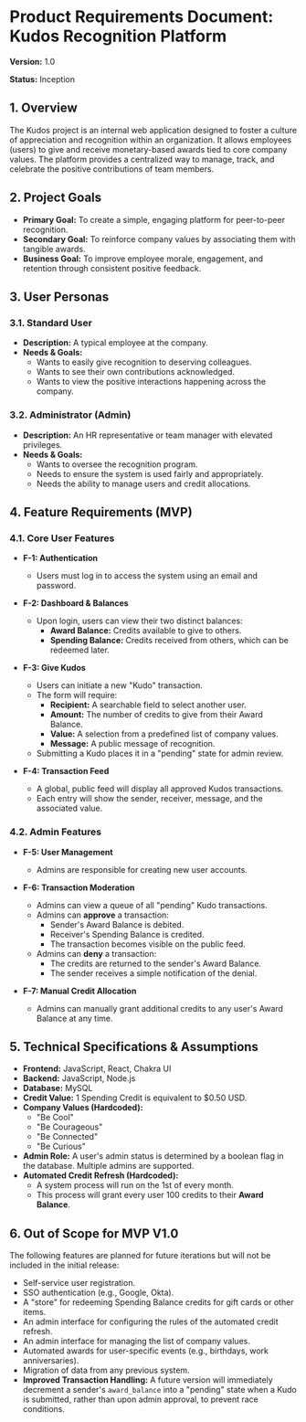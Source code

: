 # Product Requirements Document: Kudos Recognition Platform

**Version:** 1.0

**Status:** Inception

## 1. Overview

The Kudos project is an internal web application designed to foster a culture of appreciation and recognition within an organization. It allows employees (users) to give and receive monetary-based awards tied to core company values. The platform provides a centralized way to manage, track, and celebrate the positive contributions of team members.

## 2. Project Goals

- **Primary Goal:** To create a simple, engaging platform for peer-to-peer recognition.
- **Secondary Goal:** To reinforce company values by associating them with tangible awards.
- **Business Goal:** To improve employee morale, engagement, and retention through consistent positive feedback.

## 3. User Personas

### 3.1. Standard User

- **Description:** A typical employee at the company.
- **Needs & Goals:**
    - Wants to easily give recognition to deserving colleagues.
    - Wants to see their own contributions acknowledged.
    - Wants to view the positive interactions happening across the company.

### 3.2. Administrator (Admin)

- **Description:** An HR representative or team manager with elevated privileges.
- **Needs & Goals:**
    - Wants to oversee the recognition program.
    - Needs to ensure the system is used fairly and appropriately.
    - Needs the ability to manage users and credit allocations.

## 4. Feature Requirements (MVP)

### 4.1. Core User Features

- **F-1: Authentication**
    - Users must log in to access the system using an email and password.

- **F-2: Dashboard & Balances**
    - Upon login, users can view their two distinct balances:
        - **Award Balance:** Credits available to give to others.
        - **Spending Balance:** Credits received from others, which can be redeemed later.

- **F-3: Give Kudos**
    - Users can initiate a new "Kudo" transaction.
    - The form will require:
        - **Recipient:** A searchable field to select another user.
        - **Amount:** The number of credits to give from their Award Balance.
        - **Value:** A selection from a predefined list of company values.
        - **Message:** A public message of recognition.
    - Submitting a Kudo places it in a "pending" state for admin review.

- **F-4: Transaction Feed**
    - A global, public feed will display all approved Kudos transactions.
    - Each entry will show the sender, receiver, message, and the associated value.

### 4.2. Admin Features

- **F-5: User Management**
    - Admins are responsible for creating new user accounts.

- **F-6: Transaction Moderation**
    - Admins can view a queue of all "pending" Kudo transactions.
    - Admins can **approve** a transaction:
        - Sender's Award Balance is debited.
        - Receiver's Spending Balance is credited.
        - The transaction becomes visible on the public feed.
    - Admins can **deny** a transaction:
        - The credits are returned to the sender's Award Balance.
        - The sender receives a simple notification of the denial.

- **F-7: Manual Credit Allocation**
    - Admins can manually grant additional credits to any user's Award Balance at any time.

## 5. Technical Specifications & Assumptions

- **Frontend:** JavaScript, React, Chakra UI
- **Backend:** JavaScript, Node.js
- **Database:** MySQL
- **Credit Value:** 1 Spending Credit is equivalent to $0.50 USD.
- **Company Values (Hardcoded):**
    - "Be Cool"
    - "Be Courageous"
    - "Be Connected"
    - "Be Curious"
- **Admin Role:** A user's admin status is determined by a boolean flag in the database. Multiple admins are supported.
- **Automated Credit Refresh (Hardcoded):**
    - A system process will run on the 1st of every month.
    - This process will grant every user 100 credits to their **Award Balance**.

## 6. Out of Scope for MVP V1.0

The following features are planned for future iterations but will not be included in the initial release:

- Self-service user registration.
- SSO authentication (e.g., Google, Okta).
- A "store" for redeeming Spending Balance credits for gift cards or other items.
- An admin interface for configuring the rules of the automated credit refresh.
- An admin interface for managing the list of company values.
- Automated awards for user-specific events (e.g., birthdays, work anniversaries).
- Migration of data from any previous system.
- **Improved Transaction Handling:** A future version will immediately decrement a sender's `award_balance` into a "pending" state when a Kudo is submitted, rather than upon admin approval, to prevent race conditions.
